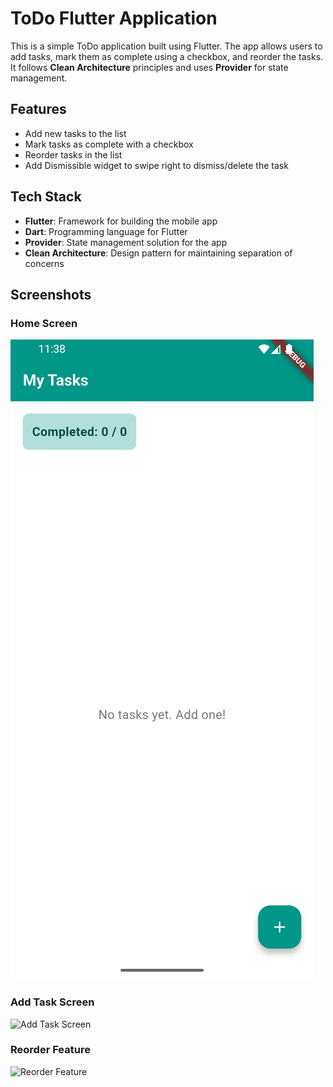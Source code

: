 # ToDo Flutter Application

This is a simple ToDo application built using Flutter. The app allows users to add tasks, mark them as complete using a checkbox, and reorder the tasks. It follows **Clean Architecture** principles and uses **Provider** for state management.

## Features
- Add new tasks to the list
- Mark tasks as complete with a checkbox
- Reorder tasks in the list
- Add Dismissible widget to swipe right to dismiss/delete the task

## Tech Stack
- **Flutter**: Framework for building the mobile app
- **Dart**: Programming language for Flutter
- **Provider**: State management solution for the app
- **Clean Architecture**: Design pattern for maintaining separation of concerns

## Screenshots

### Home Screen
![Home Screen](todoscreenshorts/Screenshot_1747159686.png)

### Add Task Screen
![Add Task Screen](todoscreenshorts/add_task_screen.png)

### Reorder Feature
![Reorder Feature](todoscreenshorts/reorder_feature.png)


